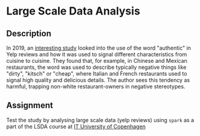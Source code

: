 # Large Scale Data Analysis

## Description

In 2019, an [interesting study](https://ny.eater.com/2019/1/18/18183973/authenticity-yelp-reviews-white-supremacy-trap) looked into the use of the word "authentic" in Yelp reviews and how it was used to signal different characteristics from cuisine to cuisine. They found that, for example, in Chinese and Mexican restaurants, the word was used to describe typically negative things like "dirty", "kitsch" or "cheap", where Italian and French restaurants used to signal high quality and delicious details. The author sees this tendency as harmful, trapping non-white restaurant-owners in negative stereotypes.

## Assignment

Test the study by analysing large scale data (yelp reviews) using `spark` as a part of the LSDA course at [IT University of Copenhagen](https://www.itu.dk)
